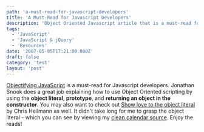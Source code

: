 ```yaml
---
path: 'a-must-read-for-javascript-developers'
title: 'A Must-Read for Javascript Developers'
description: 'Object Oriented Javascript article that is a must-read for Javascript Developers'
tags:
  - 'JavaScript'
  - 'JavaScript & jQuery'
  - 'Resources'
date: '2007-05-05T17:21:00.000Z'
draft: false
category: 'test'
layout: 'post'
---
```


[Objectifying JavaScript](http://www.digital-web.com/articles/objectifying_javascript/) is a must-read for Javascript developers. Jonathan Snook does a great job explaining how to use Object Oriented scripting by using the **object literal**, **prototype**, and **returning an object in the constructor**. You may also want to check out [Show love to the object literal](https://christianheilmann.com/2006/02/16/show-love-to-the-object-literal/) by Chris Heilmann as well. It didn't take long for me to grasp the object literal - which you can see by viewing my [clean calendar source](https://github.com/1Marc/javascript-clean-calendar). Enjoy the reads!
